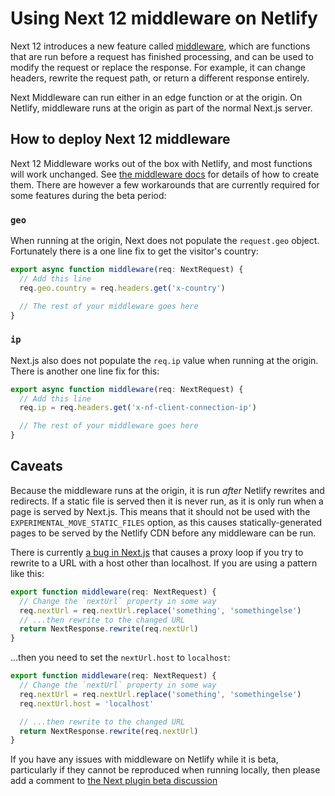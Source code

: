 # Using Next 12 middleware on Netlify

Next 12 introduces a new feature called [middleware](https://nextjs.org/docs/middleware), which are functions that are
run before a request has finished processing, and can be used to modify the request or replace the response. For
example, it can change headers, rewrite the request path, or return a different response entirely.

Next Middleware can run either in an edge function or at the origin. On Netlify, middleware runs at the origin as part
of the normal Next.js server.

## How to deploy Next 12 middleware

Next 12 Middleware works out of the box with Netlify, and most functions will work unchanged. See
[the middleware docs](https://nextjs.org/docs/middleware) for details of how to create them. There are however a few
workarounds that are currently required for some features during the beta period:

### `geo`

When running at the origin, Next does not populate the `request.geo` object. Fortunately there is a one line fix to get
the visitor's country:

```typescript
export async function middleware(req: NextRequest) {
  // Add this line
  req.geo.country = req.headers.get('x-country')

  // The rest of your middleware goes here
}
```

### `ip`

Next.js also does not populate the `req.ip` value when running at the origin. There is another one line fix for this:

```typescript
export async function middleware(req: NextRequest) {
  // Add this line
  req.ip = req.headers.get('x-nf-client-connection-ip')

  // The rest of your middleware goes here
}
```

## Caveats

Because the middleware runs at the origin, it is run _after_ Netlify rewrites and redirects. If a static file is served
then it is never run, as it is only run when a page is served by Next.js. This means that it should not be used with the
`EXPERIMENTAL_MOVE_STATIC_FILES` option, as this causes statically-generated pages to be served by the Netlify CDN
before any middleware can be run.

There is currently [a bug in Next.js](https://github.com/vercel/next.js/issues/31179) that causes a proxy loop if you
try to rewrite to a URL with a host other than localhost. If you are using a pattern like this:

```typescript
export function middleware(req: NextRequest) {
  // Change the `nextUrl` property in some way
  req.nextUrl = req.nextUrl.replace('something', 'somethingelse')
  // ...then rewrite to the changed URL
  return NextResponse.rewrite(req.nextUrl)
}
```

...then you need to set the `nextUrl.host` to `localhost`:

```typescript
export function middleware(req: NextRequest) {
  // Change the `nextUrl` property in some way
  req.nextUrl = req.nextUrl.replace('something', 'somethingelse')
  req.nextUrl.host = 'localhost'

  // ...then rewrite to the changed URL
  return NextResponse.rewrite(req.nextUrl)
}
```

If you have any issues with middleware on Netlify while it is beta, particularly if they cannot be reproduced when
running locally, then please add a comment to [the Next plugin beta discussion](https://ntl.fyi/next-beta-feedback)
